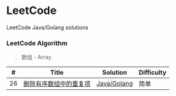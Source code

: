 # LeetCode
LeetCode Java/Golang solutions

### LeetCode Algorithm

> 数组 - Array

| # | Title | Solution | Difficulty |
|---| ----- | -------- | ---------- |
|26|[删除有序数组中的重复项](https://leetcode-cn.com/problems/remove-duplicates-from-sorted-array/) | [Java/Golang](0026.Remove-Duplicates-from-Sorted-Array/README.md)|简单|